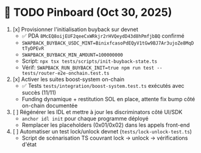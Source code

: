 # 📌 TODO Pinboard (Oct 30, 2025)

1. [x] Provisionner l'initialisation buyback sur devnet
   - ✅ PDA `8McEQ8oijEUF2qeeCxWRkjr2rHVQeydD43d8hPmfjbBQ` confirmé
   - `SWAPBACK_BUYBACK_USDC_MINT=BinixfcasoPdEQyV1tGw9BJ7Ar3ujoZe8MqDtTyDPEvR`
   - `SWAPBACK_BUYBACK_MIN_AMOUNT=100000000`
   - Script: `npx tsx tests/scripts/init-buyback-state.ts`
   - Vérif: `SWAPBACK_RUN_BUYBACK_INIT=true npm run test -- tests/router-e2e-onchain.test.ts`
2. [x] Activer les suites boost-system on-chain
   - ✅ Tests `tests/integration/boost-system.test.ts` exécutés avec succès (11/11)
   - Funding dynamique + restitution SOL en place, attente fix bump côté on-chain documentée
3. [ ] Régénérer les IDL et mettre à jour les discriminators côté UI/SDK
   - `anchor idl init` pour chaque programme déployé
   - Remplacer les placeholders (0x01/0x02) dans les appels front-end
4. [ ] Automatiser un test lock/unlock devnet (`tests/lock-unlock-test.ts`)
   - Script de scénarisation TS couvrant lock → unlock → vérifications d'état
